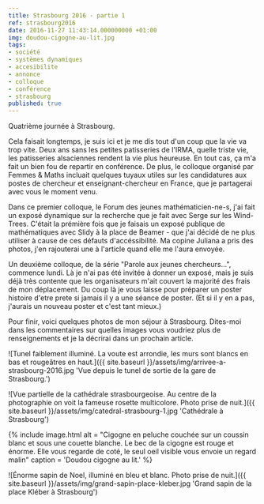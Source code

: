 ```yaml
---
title: Strasbourg 2016 - partie 1
ref: strasbourg2016
date: 2016-11-27 11:43:14.000000000 +01:00
img: doudou-cigogne-au-lit.jpg
tags:
- société
- systèmes dynamiques
- accesibilite
- annonce
- colloque
- conférence
- strasbourg
published: true
---
```


Quatrième journée à Strasbourg.

Cela faisait longtemps, je suis ici et je me dis tout d'un coup que la vie va trop vite. Deux ans sans les petites patisseries de l'IRMA, quelle triste vie, les patisseries alsaciennes rendent la vie plus heureuse. En tout cas, ça m'a fait un bien fou de repartir en conférence. De plus, le colloque organisé par Femmes \& Maths incluait quelques tuyaux utiles sur les candidatures aux postes de chercheur et enseignant-chercheur en France, que je partagerai avec vous le moment venu.

Dans ce premier colloque, le Forum des jeunes mathématicien-ne-s, j'ai fait un exposé dynamique sur la recherche que je fait avec Serge sur les Wind-Trees. C'était la prémière fois que je faisais un exposé publique de mathématiques avec Slidy à la place de Beamer - que j'ai décidé de ne plus utiliser à cause de ces défauts d'accéssibilité. Ma copine Juliana a pris des photos, j'en rajouterai une à l'article quand elle me l'aura envoyée.

Un deuxième colloque, de la série "Parole aux jeunes chercheurs...",  commence lundi. Là je n'ai pas été invitée à donner un exposé, mais je suis déjà très contente que les organisateurs m'ait couvert la majorité des frais de mon déplacement. Du coup là je vous laisse pour préparer un poster histoire d'etre prete si jamais il y a une séance de poster. (Et si il y en a pas, j'aurais un nouveau poster et c'est tant mieux.)

Pour finir, voici quelques photos de mon séjour à Strasbourg. Dites-moi dans les commentaires sur quelles images vous voudriez plus de renseignements et je la décrirai dans un prochain article.

![Tunel faiblement illuminé. La voute est arrondie, les murs sont blancs en bas et rougeâtres en haut.]({{ site.baseurl }}/assets/img/arrivee-a-strasbourg-2016.jpg 'Vue depuis le tunel de sortie de la gare de Strasbourg.')

![Vue partielle de la cathédrale strasbourgeoise. Au centre de la photographie on voit la fameuse rosette multicolore. Photo prise de nuit.]({{ site.baseurl }}/assets/img/catedral-strasbourg-1.jpg 'Cathédrale à Strasbourg')

{% include image.html
    alt = "Cigogne en peluche couchée sur un coussin blanc et sous une couette blanche. Le bec de la cigogne est rouge et énorme. Elle vous regarde de coté, le seul oeil visible vous envoie un regard malin"
    caption = 'Doudou cigogne au lit.'
%}

![Énorme sapin de Noel, illuminé en bleu et blanc. Photo prise de nuit.]({{ site.baseurl }}/assets/img/grand-sapin-place-kleber.jpg 'Grand sapin de la place Kléber à Strasbourg')
